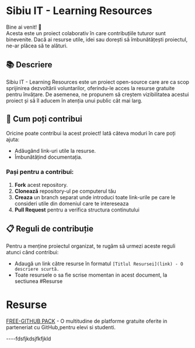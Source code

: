 # Sibiu IT - Learning Resources

Bine ai venit! 🎉 <br>
Acesta este un proiect colaborativ în care contribuțiile tuturor sunt binevenite. Dacă ai resurse utile, idei sau dorești să îmbunătățești proiectul, ne-ar plăcea să te alături.

## 📚 Descriere

Sibiu IT - Learning Resources este un proiect open-source care are ca scop sprijinirea dezvoltării voluntarilor, oferindu-le acces la resurse gratuite pentru învățare. De asemenea, ne propunem să creștem vizibilitatea acestui proiect și să îl aducem în atenția unui public cât mai larg.

## 🚀 Cum poți contribui

Oricine poate contribui la acest proiect! Iată câteva moduri în care poți ajuta:

- Adăugând link-uri utile la resurse.
- Îmbunătățind documentația.

### Pași pentru a contribui:

1. **Fork** acest repository.
2. **Clonează** repository-ul pe computerul tău
3. **Creaza** un branch separat unde introduci toate link-urile pe care le consideri utile din domeniul care te intereseaza
4. **Pull Request** pentru a verifica structura continutului

## 📋 Reguli de contribuție

Pentru a menține proiectul organizat, te rugăm să urmezi aceste reguli atunci când contribui:

- Adaugă un link către resurse în formatul `[Titlul Resursei](link) - O descriere scurtă.`
- Toate resursele o sa fie scrise momentan in acest document, la sectiunea #Resurse

# Resurse

[FREE-GITHUB PACK](https://education.github.com/pack) - O multitudine de platforme gratuite oferite in parteneriat cu GitHub,pentru elevi si studenti.

----fdsfjkdsjfkfjkld
